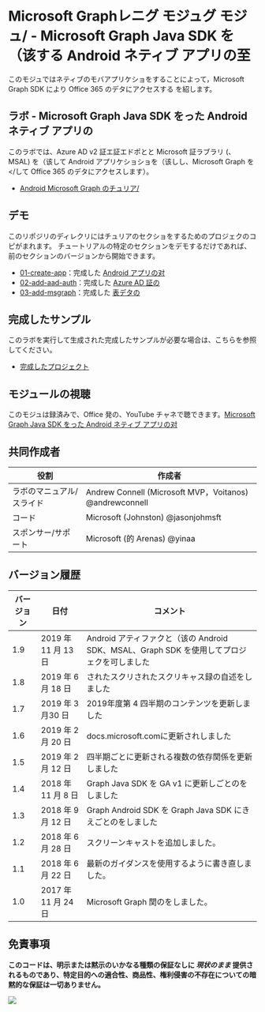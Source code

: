 # <a name="microsoft-graph-----microsoft-graph-java-sdk--android--"></a>Microsoft Graphレニグ モジュグ モジュ/ - Microsoft Graph Java SDK を（该する Android ネティブ アプリの至

このモジュではネティブのモバアプリケショをすることによって，Microsoft Graph SDK により Office 365 のデタにアクセスする を紹します。

## <a name="---microsoft-graph-java-sdk--android--"></a>ラボ - Microsoft Graph Java SDK をった Android ネティブ アプリの

このラボでは、Azure AD v2 証エ証エドポとと Microsoft 証ラブラリ (、MSAL) を（该して Android アプリケショショを（该しし、Microsoft Graph を</して Office 365 のデタにアクセスします）。

- [Android Microsoft Graph のチュリア/](https://docs.microsoft.com/graph/tutorials/android)

## <a name=""></a>デモ

このリポジリのディレクリにはチュリアのセクショをするためのプロジェクのコピがまれます。 [](./demos)チュートリアルの特定のセクションをデモするだけであれば、前のセクションのバージョンから開始できます。

- [01-create-app](demos/01-create-app)：完成した [Android アプリの对](https://docs.microsoft.com/graph/tutorials/android?tutorial-step=1)
- [02-add-aad-auth](demos/02-add-aad-auth)：完成した [Azure AD 証の](https://docs.microsoft.com/graph/tutorials/android?tutorial-step=3)
- [03-add-msgraph](demos/03-add-msgraph)：完成した [表デタの](https://docs.microsoft.com/graph/tutorials/android?tutorial-step=4)

## <a name=""></a>完成したサンプル

このラボを実行して生成された完成したサンプルが必要な場合は、こちらを参照してください。

- [完成したプロジェクト](demos/03-add-msgraph)

## <a name=""></a>モジュールの視聴

このモジュは録済みで、Office 発の、YouTube チャネで聴できます。[Microsoft Graph Java SDK をった Android ネティブ アプリの对](https://youtu.be/BLmOmv4FSsQ)

## <a name=""></a>共同作成者

| 役割 | 作成者 |
| -------------------- | ------------------------------------------------------- |
| ラボのマニュアル/スライド | Andrew Connell (Microsoft MVP，Voitanos) @andrewconnell |
| コード | Microsoft (Johnston) @jasonjohmsft |
| スポンサー/サポート | Microsoft (的 Arenas) @yinaa |

## <a name=""></a>バージョン履歴

| バージョン | 日付 | コメント |
| ------- | ------------------ | -------------------------------------------------------------------------- |
| 1.9 | 2019 年 11 月 13 日 | Android アティファクと（该の Android SDK、MSAL、Graph SDK を使用してプロジェクを可しました |
| 1.8 | 2019 年 6 月 18 日 | されたスクリされたスクリキャス録の自述をしました |
| 1.7 | 2019 年 3 月30 日 | 2019年度第 4 四半期のコンテンツを更新しました |
| 1.6 | 2019 年 2 月 20 日 | docs.microsoft.comに更新されしました |
| 1.5 | 2019 年 2 月 12 日 | 四半期ごとに更新される複数の依存関係を更新しました |
| 1.4 | 2018 年 11 月 8 日 | Graph Java SDK を GA v1 に更新しごとのをしました |
| 1.3 | 2018 年 9 月 12 日 | Graph Android SDK を Graph Java SDK にきえごとのをしました |
| 1.2 | 2018 年 6 月 28 日 | スクリーンキャストを追加しました。 |
| 1.1 | 2018 年 6 月 22 日 | 最新のガイダンスを使用するように書き直しました。 |
| 1.0 | 2017 年 11 月 24 日 | Microsoft Graph 関のをしました。 |

## <a name=""></a>免責事項

**このコードは、明示または黙示のいかなる種類の保証なしに _現状のまま_ 提供されるものであり、特定目的への適合性、商品性、権利侵害の不存在についての暗黙的な保証は一切ありません。**

<!-- markdownlint-disable MD033 -->
<img src="https://telemetry.sharepointpnp.com/msgraph-training-android" />
